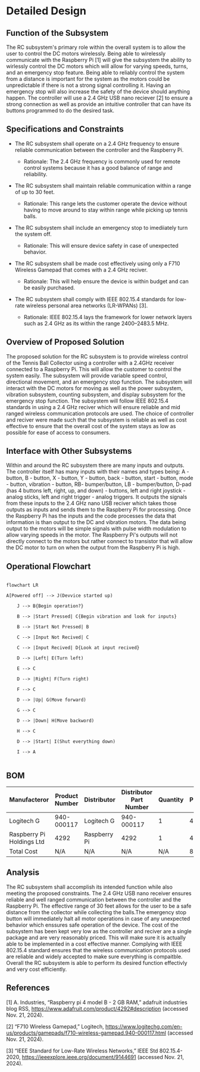# Detailed Design
## Function of the Subsystem

   The RC subsystem's primary role within the overall system is to allow the user to control the DC motors wirelessly. Being able to wirelessly communicate with the Raspberry Pi [1] will give the subsystem the ability to wirlessly control the DC motors which will allow for varying speeds, turns, and an emergency stop feature. Being able to reliably control the system from a distance is important for the system as the motors could be unpredictable if there is not a strong signal controlling it. Having an emergency stop will also increase the safety of the device should anything happen. The controller will use a 2.4 GHz USB nano reciever [2] to ensure a strong connection as well as provide an intuitive controller that can have its buttons programmed to do the desired task.


## Specifications and Constraints

   - The RC subsystem shall operate on a 2.4 GHz frequency to ensure reliable communication between the controller and the Raspberry Pi.
     - Rationale: The 2.4 GHz frequency is commonly used for remote control systems because it has a good balance of range and reliability.

   - The RC subsystem shall maintain reliable communication within a range of up to 30 feet.
     - Rationale: This range lets the customer operate the device without having to move around to stay within range while picking up tennis balls.

   - The RC subsystem shall include an emergency stop to imediiately turn the system off.
     - Rationale: This will ensure device safety in case of unexpected behavior.

   - The RC subsystem shall be made cost effectively using only a F710 Wireless Gamepad that comes with a 2.4 GHz reciver.
     - Rationale: This will help ensure the device is within budget and can be easily purchased.
    
   - The RC subsystem shall comply with IEEE 802.15.4 standards for low-rate wireless personal area networks (LR-WPANs) [3].
     - Rationale: IEEE 802.15.4 lays the framework for lower network layers such as 2.4 GHz as its within the range 2400–2483.5 MHz.
     
## Overview of Proposed Solution

   The proposed solution for the RC subsystem is to provide wireless control of the Tennis Ball Collector using a controller with a 2.4GHz receiver connected to a Raspberry Pi. This will allow the customer to control the system easily. The subsystem will provide variable speed control, directional movement, and an emergency stop function. The subsystem will interact with the DC motors for moving as well as the power subsystem, vibration subsystem, counting subsystem, and display subsystem for the emergency stop function. The subsystem will follow IEEE 802.15.4 standards in using a 2.4 GHz reciver which will ensure reliable and mid ranged wireless communication protocols are used. The choice of controller and reciver were made such that the subsystem is reliable as well as cost effective to ensure that the overall cost of the system stays as low as possible for ease of access to consumers.


## Interface with Other Subsystems

   Within and around the RC subsystem there are many inputs and outputs. The controller itself has many inputs with their names and types being: A - button, B - button, X - button, Y - button, back - button, start - button, mode - button, vibration - button, RB- bumper/button, LB - bumper/button, D-pad (has 4 buttons left, right, up, and down) - buttons, left and right joystick - analog sticks, left and right trigger - analog triggers. It outputs the signals from these inputs to the 2.4 GHz nano USB reciver which takes those outputs as inputs and sends them to the Raspberry Pi for processing. Once the Raspberry Pi has the inputs and the code processes the data that information is than output to the DC and vibration motors. The data being output to the motors will be simple signals with pulse width modulation to allow varying speeds in the motor. The Raspberry Pi's outputs will not directly connect to the motors but rather connect to transistor that will allow the DC motor to turn on when the output from the Raspberry Pi is high.


## Operational Flowchart

```mermaid 
 
flowchart LR 
 
A[Powered off] --> J(Devvice started up)

    J --> B{Begin operation?}
 
    B --> |Start Pressed| C{Begin vibration and look for inputs}
 
    B --> |Start Not Pressed| B
 
    C --> |Input Not Recived| C

    C --> |Input Recived| D{Look at input recived}
 
    D --> |Left| E(Turn left)
 
    E --> C
 
    D --> |Right| F(Turn right)
 
    F --> C
 
    D --> |Up| G(Move forward)

    G --> C

    D --> |Down| H(Move backword)

    H --> C

    D --> |Start| I(Shut everything down)

    I --> A
 
```


## BOM

| Manufacteror | Product Number | Distributor | Distributor Part Number | Quantity | Price | Purchase Link |
| ---------- | --------- | --------- | --------- | --------- | --------- | --------- | 
| Logitech G | 940-000117 | Logitech G |  940-000117 | 1 | 40 | [link](https://www.logitechg.com/en-us/products/gamepads/f710-wireless-gamepad.940-000117.html) |
| Raspberry Pi Holdings Ltd | 4292 | Raspberry Pi | 4292 | 1 | 45 | [link](https://www.adafruit.com/product/4292?src=raspberrypi) |
| Total Cost | N/A | N/A | N/A | N/A | 85 | N/A |

## Analysis

   The RC subsystem shall accomplish its intended function while also meeting the proposed constraints. The 2.4 GHz USB nano receiver ensures reliable and well ranged communication between the controller and the Raspberry Pi. The effective range of 30 feet allows for the user to be a safe distance from the collector while collecting the balls.The emergency stop button will immediately halt all motor operations in case of any unexpected behavior which enssures safe operation of the device. The cost of the subsystem has been kept very low as the controller and reciver are a single package and are very reasonably priced. This will make sure it is actually able to be implemented in a cost effective manner. Complying with IEEE 802.15.4 standard ensures that the wireless communication protocols used are reliable and widely accepted to make sure everything is compaitble. Overall the RC subsystem is able to perform its desired function effectivly and very cost efficiently. 


## References

[1] A. Industries, “Raspberry pi 4 model B - 2 GB RAM,” adafruit industries blog RSS, <https://www.adafruit.com/product/4292#description> (accessed Nov. 21, 2024). 

[2] “F710 Wireless Gamepad,” Logitech, <https://www.logitechg.com/en-us/products/gamepads/f710-wireless-gamepad.940-000117.html> (accessed Nov. 21, 2024).   

[3] “IEEE Standard for Low-Rate Wireless Networks,” IEEE Std 802.15.4-2020, <https://ieeexplore.ieee.org/document/9144691> (accessed Nov. 21, 2024). 
